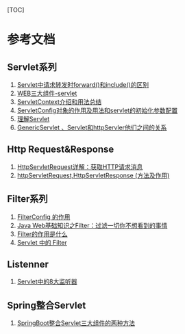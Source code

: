 [TOC]



# 参考文档

## Servlet系列

1. [Servlet中请求转发时forward()和include()的区别](https://www.jianshu.com/p/300e0327eac0?u_atoken=31f50657-85ba-4f2f-976c-b6aaa69ebaee&u_asession=015Oky0ZkUOOa5s11mMiiq-_wcByoSOpqGSle6U2VMVDNPS5rlXsom1jMkawQOTqjBX0KNBwm7Lovlpxjd_P_q4JsKWYrT3W_NKPr8w6oU7K_8mAhW3Ss4hJ5k4aAW6gwDhUF3o-sVtq6Wun3JL3SJe2BkFo3NEHBv0PZUm6pbxQU&u_asig=052KZ_HPijdQddSitCTcvhNjH70jmUhC0KrcONjabOa6h6M0zuoCi-MklmBFMAGZwmeVZA1Lc5Iwey9OkFL8nvEa7to1z8u1yo4X33aY6tevNszacb64k5EEXk-EDCnt3RhHXP5TM5LnN2T1VoIUqWI0Ey0HtU_hIbslo7kHq8q4P9JS7q8ZD7Xtz2Ly-b0kmuyAKRFSVJkkdwVUnyHAIJzX3RBdU27PGT2K4GfNOjEuP4bVYt0-swwxKn3D_RfcJkom7nzSzR1LP16f45fIKp-e3h9VXwMyh6PgyDIVSG1W8kcOLCoef61ddwKhe79zyRyqiocquMB3dEXCMLVTi_he91qPrsgNhn81pUUZ8EQf19OqWljLN0cqs3bc-dctpnmWspDxyAEEo4kbsryBKb9Q&u_aref=KiWbGAyri21SlDZMTgYpx%2B0DMz4%3D)
2. [WEB三大组件-servlet](https://zhuanlan.zhihu.com/p/138438747)
3. [ServletContext介绍和用法总结](https://www.cnblogs.com/zzvar/p/14921115.html)
4. [ServletConfig对象的作用及用法和servlet的初始化参数配置](https://blog.csdn.net/Mr_faded/article/details/81663093)
5. [理解Servlet](https://www.jianshu.com/p/c9c04eece2b3)
6. [GenericServlet 、Servlet和httpServler他们之间的关系](https://blog.51cto.com/u_15127655/3825064)

## Http Request&Response

1. [HttpServletRequest详解：获取HTTP请求消息](http://c.biancheng.net/view/4008.html)
2. [httpServletRequest,HttpServletResponse (方法及作用)](https://blog.csdn.net/qq_28657369/article/details/77926481)

## Filter系列

1. [FilterConfig 的作用](https://blog.csdn.net/Superman___007/article/details/80793931)
2. [Java Web基础知识之Filter：过滤一切你不想看到的事情](https://blog.csdn.net/lmy86263/article/details/51219072)
3. [Filter的作用是什么](http://www.bjpowernode.com/hot/2653.html)
4. [Servlet 中的 Filter](https://someexp.com/post/servlet-filter/)

## Listenner

1. [Servlet中的8大监听器](https://blog.csdn.net/hbtj_1216/article/details/83015670)

## Spring整合Servlet

1. [SpringBoot整合Servlet三大组件的两种方法](https://blog.csdn.net/weixin_43403746/article/details/110201580)